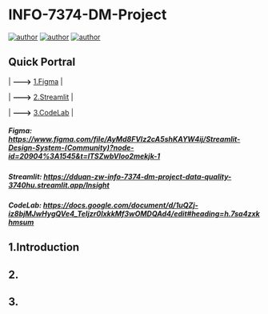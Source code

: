# INFO-7374-DM-Project
[![author](https://img.shields.io/badge/Author-Rayden_Xu-blue.svg)](https://www.linkedin.com/in/rundong-xu-269012230/) 
[![author](https://img.shields.io/badge/Author-Binghui_Lai-blue.svg)](https://www.linkedin.com/in/binghui-lai/) 
[![author](https://img.shields.io/badge/Author-Ziwei_Duan-blue.svg)](https://www.linkedin.com/in/ziwei-duan-create/) 

## Quick Portral


| **--->** [1.Figma](https://www.figma.com/file/AyMd8FVlz2cA5shKAYW4ij/Streamlit-Design-System-(Community)?node-id=20904%3A1545&t=ITSZwbVloo2mekjk-1) |

| **--->** [2.Streamlit](https://dduan-zw-info-7374-dm-project-data-quality-3740hu.streamlit.app/Insight) |

| **--->** [3.CodeLab](https://dduan-zw-info-7374-dm-project-data-quality-3740hu.streamlit.app/Insight) |


##### Figma: https://www.figma.com/file/AyMd8FVlz2cA5shKAYW4ij/Streamlit-Design-System-(Community)?node-id=20904%3A1545&t=ITSZwbVloo2mekjk-1
##### Streamlit: https://dduan-zw-info-7374-dm-project-data-quality-3740hu.streamlit.app/Insight
##### CodeLab: https://docs.google.com/document/d/1uQZj-iz8bjMJwHygQVe4_TeIjzr0lxkkMf3wOMDQAd4/edit#heading=h.7sa4zxkhmsum

## 1.Introduction

## 2.

## 3.
